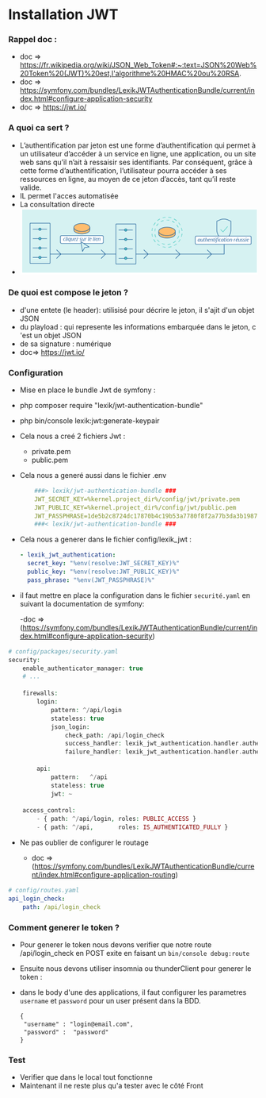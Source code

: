 # Installation JWT 

### Rappel doc :

  - doc => https://fr.wikipedia.org/wiki/JSON_Web_Token#:~:text=JSON%20Web%20Token%20(JWT)%20est,l'algorithme%20HMAC%20ou%20RSA.
  - doc => https://symfony.com/bundles/LexikJWTAuthenticationBundle/current/index.html#configure-application-security
  - doc => https://jwt.io/


### A quoi ca sert ?

- L’authentification par jeton est une forme d’authentification qui permet à un utilisateur d’accéder à un service en ligne, une application, ou un site web sans qu’il n’ait à ressaisir ses identifiants. Par conséquent, grâce à cette forme d’authentification, l’utilisateur pourra accéder à ses ressources en ligne, au moyen de ce jeton d’accès, tant qu’il reste valide.
- IL permet l'acces automatisée
- La consultation directe
- ![image](jeton.png)
  
### De quoi est compose le jeton ?

- d'une entete (le header): utilisisé pour décrire le jeton, il s'ajit d'un objet JSON
- du playload : qui represente les informations embarquée dans le jeton, c 'est un objet JSON
- de sa signature : numérique 
- doc=> https://jwt.io/


### Configuration

- Mise en place le bundle Jwt de symfony :

 - php composer require "lexik/jwt-authentication-bundle"
 - php bin/console lexik:jwt:generate-keypair

- Cela nous a creé 2 fichiers Jwt :

    - private.pem
    - public.pem

- Cela nous a generé aussi dans le fichier .env 
  
    ```yaml
        ###> lexik/jwt-authentication-bundle ###
        JWT_SECRET_KEY=%kernel.project_dir%/config/jwt/private.pem
        JWT_PUBLIC_KEY=%kernel.project_dir%/config/jwt/public.pem
        JWT_PASSPHRASE=1de5b2c8724dc17870b4c19b53a7780f8f2a77b3da3b19879bdebc89d92a6f28
        ###< lexik/jwt-authentication-bundle ###
    ```
- Cela nous a generer dans le fichier config/lexik_jwt :

  ```yaml
  - lexik_jwt_authentication:
    secret_key: "%env(resolve:JWT_SECRET_KEY)%"
    public_key: "%env(resolve:JWT_PUBLIC_KEY)%"
    pass_phrase: "%env(JWT_PASSPHRASE)%"
  ```
- il faut mettre en place la configuration dans le fichier `securité.yaml` en suivant la documentation de symfony:

    -doc => (https://symfony.com/bundles/LexikJWTAuthenticationBundle/current/index.html#configure-application-security)

``` php
# config/packages/security.yaml
security:
    enable_authenticator_manager: true
    # ...

    firewalls:
        login:
            pattern: ^/api/login
            stateless: true
            json_login:
                check_path: /api/login_check
                success_handler: lexik_jwt_authentication.handler.authentication_success
                failure_handler: lexik_jwt_authentication.handler.authentication_failure

        api:
            pattern:   ^/api
            stateless: true
            jwt: ~

    access_control:
        - { path: ^/api/login, roles: PUBLIC_ACCESS }
        - { path: ^/api,       roles: IS_AUTHENTICATED_FULLY }
```

- Ne pas oublier de configurer le routage

  - doc => (https://symfony.com/bundles/LexikJWTAuthenticationBundle/current/index.html#configure-application-routing) 


``` yaml
# config/routes.yaml
api_login_check:
    path: /api/login_check
```
### Comment generer le token ?

- Pour generer le token nous devons verifier que notre route /api/login_check en POST exite en faisant un `bin/console debug:route` 
- Ensuite nous devons utiliser insomnia ou thunderClient pour generer le token :
- dans le body d'une des applications, il faut configurer les parametres `username` et `password` pour un user présent dans la BDD.
  
  ```body
  {
   "username" : "login@email.com", 
   "password" :  "password"
  }
  ``` 
### Test

- Verifier que dans le local tout fonctionne 
- Maintenant il ne reste plus qu'a tester avec le côté Front 



  




